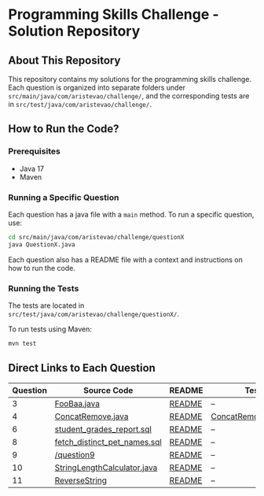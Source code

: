 # Programming Skills Challenge - Solution Repository

## About This Repository

This repository contains my solutions for the programming skills challenge.
Each question is organized into separate folders under `src/main/java/com/aristevao/challenge/`, and the corresponding
tests are in `src/test/java/com/aristevao/challenge/`.

## How to Run the Code?

### Prerequisites

- Java 17
- Maven

### Running a Specific Question

Each question has a java file with a `main` method.
To run a specific question, use:

```bash
cd src/main/java/com/aristevao/challenge/questionX
java QuestionX.java
```

Each question also has a README file with a context and instructions on how to run the code.

### Running the Tests

The tests are located in `src/test/java/com/aristevao/challenge/questionX/`.

To run tests using Maven:

```bash
mvn test
```

## Direct Links to Each Question

| Question | Source Code                                                                                                                                                                     | README                                                                                                                                  | Tests                                                                                                                                                   |
|----------|---------------------------------------------------------------------------------------------------------------------------------------------------------------------------------|-----------------------------------------------------------------------------------------------------------------------------------------|---------------------------------------------------------------------------------------------------------------------------------------------------------|
| 3        | [FooBaa.java](https://github.com/Aristevao/programming-skills-chalange/blob/main/src/main/java/com/aristevao/challenge/question3/FooBaa.java)                                   | [README](https://github.com/Aristevao/programming-skills-chalange/blob/main/src/main/java/com/aristevao/challenge/question3/README.md)  | –                                                                                                                                                       |
| 4        | [ConcatRemove.java](https://github.com/Aristevao/programming-skills-chalange/blob/main/src/main/java/com/aristevao/challenge/question4/ConcatRemove.java)                       | [README](https://github.com/Aristevao/programming-skills-chalange/blob/main/src/main/java/com/aristevao/challenge/question4/README.md)  | [ConcatRemoveTest.java](https://github.com/Aristevao/programming-skills-chalange/blob/main/src/test/java/com/aristevao/challenge/ConcatRemoveTest.java) |
| 6        | [student_grades_report.sql](https://github.com/Aristevao/programming-skills-chalange/blob/main/src/main/java/com/aristevao/challenge/question6/student_grades_report.sql)       | [README](https://github.com/Aristevao/programming-skills-chalange/blob/main/src/main/java/com/aristevao/challenge/question6/README.md)  | –                                                                                                                                                       |
| 8        | [fetch_distinct_pet_names.sql](https://github.com/Aristevao/programming-skills-chalange/blob/main/src/main/java/com/aristevao/challenge/question8/fetch_distinct_pet_names.sql) | [README](https://github.com/Aristevao/programming-skills-chalange/blob/main/src/main/java/com/aristevao/challenge/question8/README.md)  | –                                                                                                                                                       |
| 9        | [/question9](https://github.com/Aristevao/programming-skills-chalange/tree/main/src/main/java/com/aristevao/challenge/question9)                                                | [README](https://github.com/Aristevao/programming-skills-chalange/blob/main/src/main/java/com/aristevao/challenge/question9/README.md)  | –                                                                                                                                                       |
| 10       | [StringLengthCalculator.java](https://github.com/Aristevao/programming-skills-chalange/blob/main/src/main/java/com/aristevao/challenge/question10/StringLengthCalculator.java)  | [README](https://github.com/Aristevao/programming-skills-chalange/blob/main/src/main/java/com/aristevao/challenge/question10/README.md) | –                                                                                                                                                       |
| 11       | [ReverseString](https://github.com/Aristevao/programming-skills-chalange/blob/main/src/main/java/com/aristevao/challenge/question11/ReverseString.java)                         | [README](https://github.com/Aristevao/programming-skills-chalange/blob/main/src/main/java/com/aristevao/challenge/question11/README.md) | –                                                                                                                                                       |
